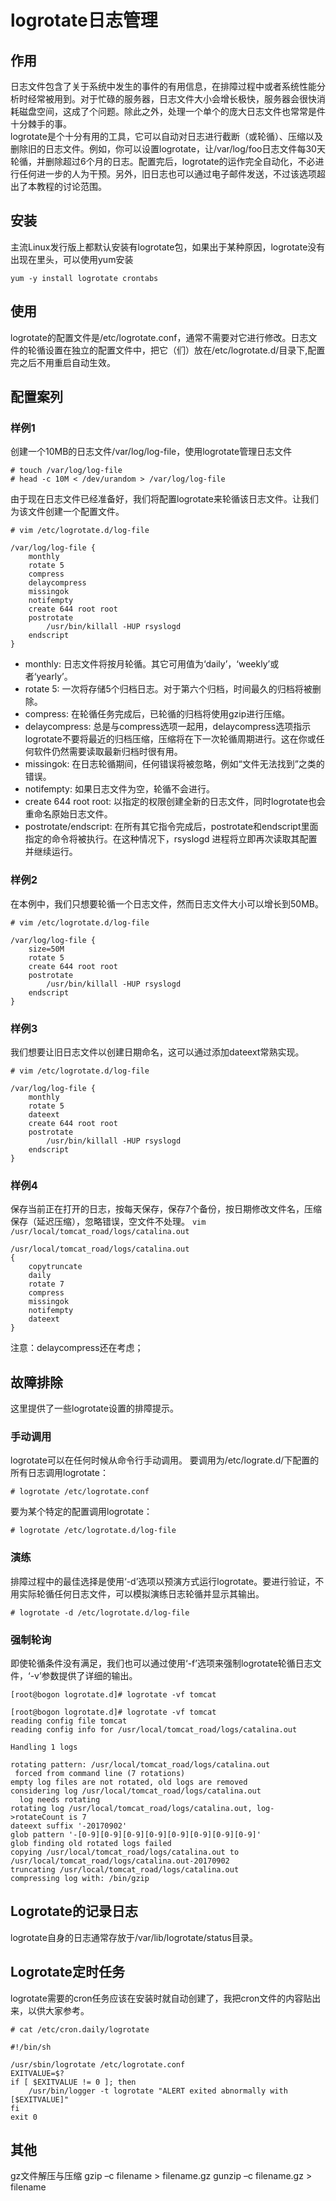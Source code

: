 # logrotate日志管理

## 作用
日志文件包含了关于系统中发生的事件的有用信息，在排障过程中或者系统性能分析时经常被用到。对于忙碌的服务器，日志文件大小会增长极快，服务器会很快消耗磁盘空间，这成了个问题。除此之外，处理一个单个的庞大日志文件也常常是件十分棘手的事。  
logrotate是个十分有用的工具，它可以自动对日志进行截断（或轮循）、压缩以及删除旧的日志文件。例如，你可以设置logrotate，让/var/log/foo日志文件每30天轮循，并删除超过6个月的日志。配置完后，logrotate的运作完全自动化，不必进行任何进一步的人为干预。另外，旧日志也可以通过电子邮件发送，不过该选项超出了本教程的讨论范围。

## 安装
主流Linux发行版上都默认安装有logrotate包，如果出于某种原因，logrotate没有出现在里头，可以使用yum安装
```
yum -y install logrotate crontabs 
```

## 使用
logrotate的配置文件是/etc/logrotate.conf，通常不需要对它进行修改。日志文件的轮循设置在独立的配置文件中，把它（们）放在/etc/logrotate.d/目录下,配置完之后不用重启自动生效。

## 配置案列

### 样例1
创建一个10MB的日志文件/var/log/log-file，使用logrotate管理日志文件
```
# touch /var/log/log-file
# head -c 10M < /dev/urandom > /var/log/log-file 
```
由于现在日志文件已经准备好，我们将配置logrotate来轮循该日志文件。让我们为该文件创建一个配置文件。
```
# vim /etc/logrotate.d/log-file 
```

```
/var/log/log-file {
    monthly
    rotate 5
    compress
    delaycompress
    missingok
    notifempty
    create 644 root root
    postrotate
        /usr/bin/killall -HUP rsyslogd
    endscript
}
```

* monthly: 日志文件将按月轮循。其它可用值为‘daily’，‘weekly’或者‘yearly’。
* rotate 5: 一次将存储5个归档日志。对于第六个归档，时间最久的归档将被删除。
* compress: 在轮循任务完成后，已轮循的归档将使用gzip进行压缩。
* delaycompress: 总是与compress选项一起用，delaycompress选项指示logrotate不要将最近的归档压缩，压缩将在下一次轮循周期进行。这在你或任何软件仍然需要读取最新归档时很有用。
* missingok: 在日志轮循期间，任何错误将被忽略，例如“文件无法找到”之类的错误。
* notifempty: 如果日志文件为空，轮循不会进行。
* create 644 root root: 以指定的权限创建全新的日志文件，同时logrotate也会重命名原始日志文件。
* postrotate/endscript: 在所有其它指令完成后，postrotate和endscript里面指定的命令将被执行。在这种情况下，rsyslogd 进程将立即再次读取其配置并继续运行。

### 样例2
在本例中，我们只想要轮循一个日志文件，然而日志文件大小可以增长到50MB。

```
# vim /etc/logrotate.d/log-file 
```

```
/var/log/log-file {
    size=50M
    rotate 5
    create 644 root root
    postrotate
        /usr/bin/killall -HUP rsyslogd
    endscript
}
```

### 样例3
我们想要让旧日志文件以创建日期命名，这可以通过添加dateext常熟实现。

```
# vim /etc/logrotate.d/log-file 
```
```
/var/log/log-file {
    monthly
    rotate 5
    dateext
    create 644 root root
    postrotate
        /usr/bin/killall -HUP rsyslogd
    endscript
}
```


### 样例4
保存当前正在打开的日志，按每天保存，保存7个备份，按日期修改文件名，压缩保存（延迟压缩），忽略错误，空文件不处理。
``
vim /usr/local/tomcat_road/logs/catalina.out
``
```
/usr/local/tomcat_road/logs/catalina.out
{
    copytruncate
    daily
    rotate 7
    compress
    missingok
    notifempty
    dateext
}
```
注意：delaycompress还在考虑；

## 故障排除
这里提供了一些logrotate设置的排障提示。

### 手动调用
logrotate可以在任何时候从命令行手动调用。
要调用为/etc/lograte.d/下配置的所有日志调用logrotate：
```
# logrotate /etc/logrotate.conf 
```
要为某个特定的配置调用logrotate：
```
# logrotate /etc/logrotate.d/log-file 
```
### 演练
排障过程中的最佳选择是使用‘-d’选项以预演方式运行logrotate。要进行验证，不用实际轮循任何日志文件，可以模拟演练日志轮循并显示其输出。
```
# logrotate -d /etc/logrotate.d/log-file 
```

### 强制轮询
即使轮循条件没有满足，我们也可以通过使用‘-f’选项来强制logrotate轮循日志文件，‘-v’参数提供了详细的输出。
```
[root@bogon logrotate.d]# logrotate -vf tomcat
```

```
[root@bogon logrotate.d]# logrotate -vf tomcat 
reading config file tomcat
reading config info for /usr/local/tomcat_road/logs/catalina.out 

Handling 1 logs

rotating pattern: /usr/local/tomcat_road/logs/catalina.out 
 forced from command line (7 rotations)
empty log files are not rotated, old logs are removed
considering log /usr/local/tomcat_road/logs/catalina.out
  log needs rotating
rotating log /usr/local/tomcat_road/logs/catalina.out, log->rotateCount is 7
dateext suffix '-20170902'
glob pattern '-[0-9][0-9][0-9][0-9][0-9][0-9][0-9][0-9]'
glob finding old rotated logs failed
copying /usr/local/tomcat_road/logs/catalina.out to /usr/local/tomcat_road/logs/catalina.out-20170902
truncating /usr/local/tomcat_road/logs/catalina.out
compressing log with: /bin/gzip
```




## Logrotate的记录日志
logrotate自身的日志通常存放于/var/lib/logrotate/status目录。

##  Logrotate定时任务
logrotate需要的cron任务应该在安装时就自动创建了，我把cron文件的内容贴出来，以供大家参考。

```
# cat /etc/cron.daily/logrotate 
```
```
#!/bin/sh

/usr/sbin/logrotate /etc/logrotate.conf
EXITVALUE=$?
if [ $EXITVALUE != 0 ]; then
    /usr/bin/logger -t logrotate "ALERT exited abnormally with [$EXITVALUE]"
fi
exit 0
```



## 其他
gz文件解压与压缩
gzip –c filename > filename.gz
gunzip –c filename.gz > filename  

